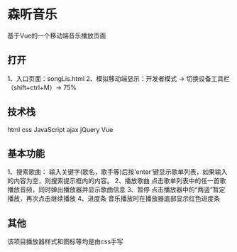 # 森听音乐
基于Vue的一个移动端音乐播放页面
##  打开
1、入口页面：songLis.html
2、模拟移动端显示：开发者模式 -> 切换设备工具栏（shift+ctrl+M）-> 75%
## 技术栈
html css JavaScript ajax jQuery Vue
## 基本功能
1、搜索歌曲：
   输入关键字(歌名，歌手等)后按‘enter’键显示歌单列表，如果输入的内容为空，则搜索提示框内的内容。
2、播放歌曲
   点击歌单列表中的任一首歌播放音频，同时弹出播放器并显示歌曲信息
3、暂停
   点击播放器中的“两竖”暂定播放，再次点击继续播放
4、进度条
   音乐播放时在播放器底部显示红色进度条
 ## 其他
 该项目播放器样式和图标等均是由css手写
   

